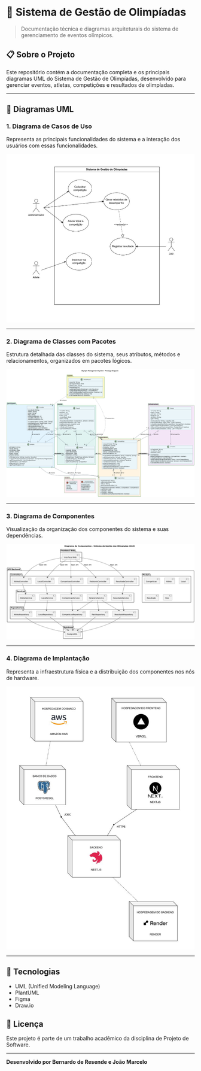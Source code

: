 # 🏅 Sistema de Gestão de Olimpíadas

> Documentação técnica e diagramas arquiteturais do sistema de gerenciamento de eventos olímpicos.

## 📋 Sobre o Projeto

Este repositório contém a documentação completa e os principais diagramas UML do Sistema de Gestão de Olimpíadas, desenvolvido para gerenciar eventos, atletas, competições e resultados de olimpíadas.

---

## 🎯 Diagramas UML

### 1. Diagrama de Casos de Uso

Representa as principais funcionalidades do sistema e a interação dos usuários com essas funcionalidades.

![Diagrama de Casos de Uso](./Diagrama%20de%20Casos%20de%20Uso.jpeg)

---

### 2. Diagrama de Classes com Pacotes

Estrutura detalhada das classes do sistema, seus atributos, métodos e relacionamentos, organizados em pacotes lógicos.

![Diagrama de Classes com Pacotes](./Diagrama%20de%20Classes%20com%20Pacotes.jpeg)

---

### 3. Diagrama de Componentes

Visualização da organização dos componentes do sistema e suas dependências.

![Diagrama de Componentes](./Diagrama%20de%20Componentes.jpeg)

---

### 4. Diagrama de Implantação

Representa a infraestrutura física e a distribuição dos componentes nos nós de hardware.

![Diagrama de Implantação](./Diagrama%20de%20Implantação.jpeg)

---

## 🚀 Tecnologias

- UML (Unified Modeling Language)
- PlantUML
- Figma
- Draw.io

## 📝 Licença

Este projeto é parte de um trabalho acadêmico da disciplina de Projeto de Software.

---

**Desenvolvido por Bernardo de Resende e João Marcelo**